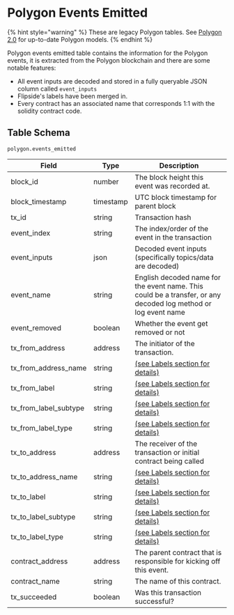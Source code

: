 # Polygon Events Emitted

{% hint style="warning" %}
These are legacy Polygon tables. See [Polygon 2.0](../polygon-2.0-tables.md) for up-to-date Polygon models.
{% endhint %}

Polygon events emitted table contains the information for the Polygon events, it is extracted from the Polygon blockchain and there are some notable features:

* All event inputs are decoded and stored in a fully queryable JSON column called `event_inputs`
* Flipside's labels have been merged in.
* Every contract has an associated name that corresponds 1:1 with the solidity contract code.

## Table Schema

`polygon.events_emitted`

| Field                    | Type      | Description                                                                                                    |
| ------------------------ | --------- | -------------------------------------------------------------------------------------------------------------- |
| block\_id                | number    | The block height this event was recorded at.                                                                   |
| block\_timestamp         | timestamp | UTC block timestamp for parent block                                                                           |
| tx\_id                   | string    | Transaction hash                                                                                               |
| event\_index             | string    | The index/order of the event in the transaction                                                                |
| event\_inputs            | json      | Decoded event inputs (specifically topics/data are decoded)                                                    |
| event\_name              | string    | English decoded name for the event name. This could be a transfer, or any decoded log method or log event name |
| event\_removed           | boolean   | Whether the event get removed or not                                                                           |
| tx\_from\_address        | address   | The initiator of the transaction.                                                                              |
| tx\_from\_address\_name  | string    | [(see Labels section for details)](../../../flipside-data/labels/)                                             |
| tx\_from\_label          | string    | [(see Labels section for details)](../../../flipside-data/labels/)                                             |
| tx\_from\_label\_subtype | string    | [(see Labels section for details)](../../../flipside-data/labels/)                                             |
| tx\_from\_label\_type    | string    | [(see Labels section for details)](../../../flipside-data/labels/)                                             |
| tx\_to\_address          | address   | The receiver of the transaction or initial contract being called                                               |
| tx\_to\_address\_name    | string    | [(see Labels section for details)](../../../flipside-data/labels/)                                             |
| tx\_to\_label            | string    | [(see Labels section for details)](../../../flipside-data/labels/)                                             |
| tx\_to\_label\_subtype   | string    | [(see Labels section for details)](../../../flipside-data/labels/)                                             |
| tx\_to\_label\_type      | string    | [(see Labels section for details)](../../../flipside-data/labels/)                                             |
| contract\_address        | address   | The parent contract that is responsible for kicking off this event.                                            |
| contract\_name           | string    | The name of this contract.                                                                                     |
| tx\_succeeded            | boolean   | Was this transaction successful?                                                                               |
